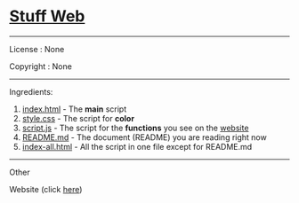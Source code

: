 # [Stuff Web](https://github.com/Totoro700/stuff-web)

---

License :
None

Copyright :
None

---

Ingredients:
  1. [index.html](https://github.com/Totoro700/stuff-web/blob/main/index.html) - The __main__ script
  2. [style.css](https://github.com/Totoro700/stuff-web/blob/main/style.css) - The script for __color__
  3. [script.js](https://github.com/Totoro700/stuff-web/blob/main/script.js) - The script for the __functions__ you see on the [website](https://stuff-web.netlify.app)
  4. [README.md](https://github.com/Totoro700/stuff-web/blob/main/README.md) - The document (README) you are reading right now 
  5. [index-all.html](https://github.com/Totoro700/stuff-web/blob/main/index-all.html) - All the script in one file except for README.md

---

Other

Website (click [here](https://stuff-web.netlify.app))
 

